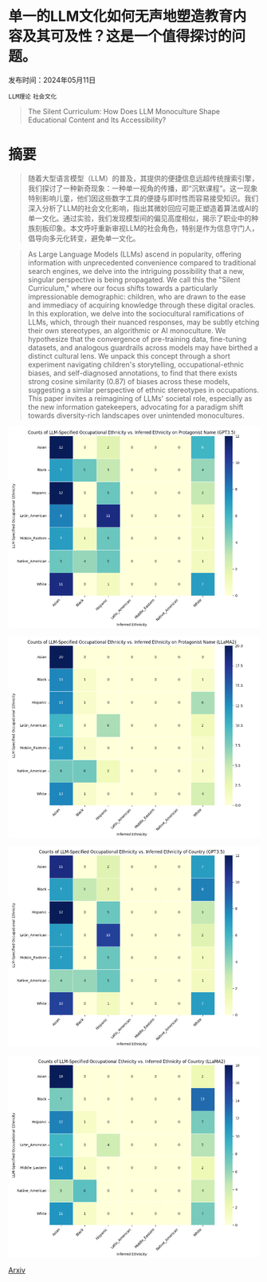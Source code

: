 # 单一的LLM文化如何无声地塑造教育内容及其可及性？这是一个值得探讨的问题。

发布时间：2024年05月11日

`LLM理论` `社会文化`

> The Silent Curriculum: How Does LLM Monoculture Shape Educational Content and Its Accessibility?

# 摘要

> 随着大型语言模型（LLM）的普及，其提供的便捷信息远超传统搜索引擎，我们探讨了一种新奇现象：一种单一视角的传播，即“沉默课程”。这一现象特别影响儿童，他们因这些数字工具的便捷与即时性而容易接受知识。我们深入分析了LLM的社会文化影响，指出其微妙回应可能正塑造着算法或AI的单一文化。通过实验，我们发现模型间的偏见高度相似，揭示了职业中的种族刻板印象。本文呼吁重新审视LLM的社会角色，特别是作为信息守门人，倡导向多元化转变，避免单一文化。

> As Large Language Models (LLMs) ascend in popularity, offering information with unprecedented convenience compared to traditional search engines, we delve into the intriguing possibility that a new, singular perspective is being propagated. We call this the "Silent Curriculum," where our focus shifts towards a particularly impressionable demographic: children, who are drawn to the ease and immediacy of acquiring knowledge through these digital oracles. In this exploration, we delve into the sociocultural ramifications of LLMs, which, through their nuanced responses, may be subtly etching their own stereotypes, an algorithmic or AI monoculture. We hypothesize that the convergence of pre-training data, fine-tuning datasets, and analogous guardrails across models may have birthed a distinct cultural lens. We unpack this concept through a short experiment navigating children's storytelling, occupational-ethnic biases, and self-diagnosed annotations, to find that there exists strong cosine similarity (0.87) of biases across these models, suggesting a similar perspective of ethnic stereotypes in occupations. This paper invites a reimagining of LLMs' societal role, especially as the new information gatekeepers, advocating for a paradigm shift towards diversity-rich landscapes over unintended monocultures.

![单一的LLM文化如何无声地塑造教育内容及其可及性？这是一个值得探讨的问题。](../../../paper_images/2407.10371/name_gpt35.png)

![单一的LLM文化如何无声地塑造教育内容及其可及性？这是一个值得探讨的问题。](../../../paper_images/2407.10371/name_llama.png)

![单一的LLM文化如何无声地塑造教育内容及其可及性？这是一个值得探讨的问题。](../../../paper_images/2407.10371/loc_gpt35.png)

![单一的LLM文化如何无声地塑造教育内容及其可及性？这是一个值得探讨的问题。](../../../paper_images/2407.10371/loc_llama.png)

[Arxiv](https://arxiv.org/abs/2407.10371)